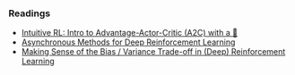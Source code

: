 ### Readings
- [Intuitive RL: Intro to Advantage-Actor-Critic (A2C) with a 🦊](https://medium.com/hackernoon/intuitive-rl-intro-to-advantage-actor-critic-a2c-4ff545978752)
- [Asynchronous Methods for Deep Reinforcement Learning](https://arxiv.org/abs/1602.01783v2)
- [Making Sense of the Bias / Variance Trade-off in (Deep) Reinforcement Learning](https://blog.mlreview.com/making-sense-of-the-bias-variance-trade-off-in-deep-reinforcement-learning-79cf1e83d565)

